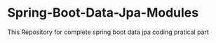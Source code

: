 # Spring-Boot-Data-Jpa-Modules
This  Repository for complete spring boot data jpa coding pratical part

